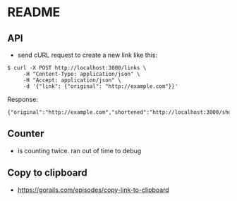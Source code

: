 # README

## API

- send cURL request to create a new link like this:

```
$ curl -X POST http://localhost:3000/links \
     -H "Content-Type: application/json" \
     -H "Accept: application/json" \
     -d '{"link": {"original": "http://example.com"}}'
```

Response:

```
{"original":"http://example.com","shortened":"http://localhost:3000/short/a3c135c2","short_code":"a3c135c2"}%
```

## Counter

- is counting twice. ran out of time to debug

## Copy to clipboard

- https://gorails.com/episodes/copy-link-to-clipboard
